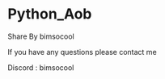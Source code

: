 # Python_Aob

Share By bimsocool 

If you have any questions please contact me

Discord : bimsocool 
